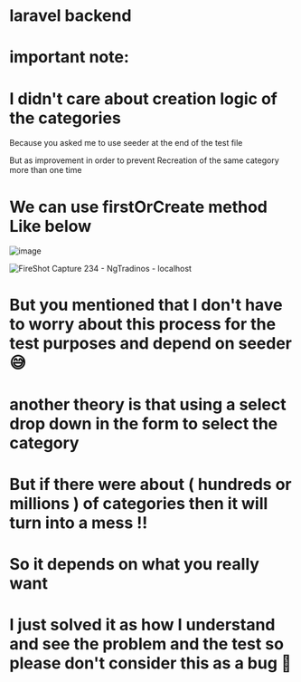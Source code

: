 # laravel backend
# important note:

# I didn't care about creation logic of the categories
Because you asked me to use seeder at the end of the test file

But as improvement in order to prevent
Recreation of the same category more than one time

# We can use firstOrCreate method Like below


![image](https://user-images.githubusercontent.com/45366622/101992437-ee548700-3cbb-11eb-96c6-5df3ab18d70f.png)

![FireShot Capture 234 - NgTradinos - localhost](https://user-images.githubusercontent.com/45366622/101992472-41c6d500-3cbc-11eb-9731-e831734068c7.png)



# But you mentioned that I don't have to worry about this process for the test purposes and depend on seeder 😅

# another theory is that using a select drop down in the form to select the category 
# But if there were about ( hundreds or millions ) of categories then it will turn into a mess !!

# So it depends on what you really want 
# I just solved it as how I understand and see the problem and the test so please don't consider this as a bug  🐞 
